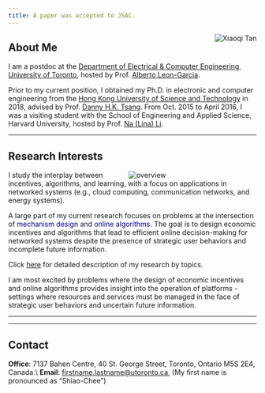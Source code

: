 ```yaml
---
title: A paper was accepted to JSAC.
---
```



[<img class="img-circular" src="/img/xiaoqi.png" style="max-width:17%;min-width:60px;float:right" alt="Xiaoqi Tan" />](https://xiaoqitan.org)

## About Me

I am a postdoc at the [Department of Electrical & Computer Engineering](https://www.ece.utoronto.ca), [University of Toronto](https://utoronto.ca), hosted by Prof. [Alberto Leon-Garcia](https://www.nal.utoronto.ca/).  

Prior to my current position, I obtained my Ph.D. in electronic and computer engineering from the [Hong Kong University of Science and Technology](https://www.ust.hk/) in 2018, advised by Prof. [Danny H.K. Tsang](https://eetsang.home.ece.ust.hk/).  From Oct. 2015 to April 2016, I was a visiting student with the School of Engineering and Applied Science, Harvard University, hosted by Prof. [Na (Lina) Li](https://nali.seas.harvard.edu/).


---
## Research Interests

<img src="/img/overview.png" style="max-width: 27%; min-width:220px; float: right; margin: 0px 40px" alt="overview"/>

I study the interplay between incentives, algorithms, and learning, with a focus on applications in networked systems (e.g., cloud computing, communication networks, and energy systems). 

A large part of my current research focuses on problems at the intersection of <span style="color:darkblue">mechanism design</span> and <span style="color:darkblue">online algorithms</span>. The goal is to design economic incentives and algorithms that lead to efficient  online decision-making for networked systems despite the presence of  strategic user behaviors and incomplete future information.

Click [here](/research)  for detailed description of my research by topics.

I am most excited by problems where the design of economic incentives and online algorithms provides insight into the operation of  platforms - settings where  resources and services must be managed in  the face of  strategic user behaviors and uncertain future information.

---
>
<ul class=circle>
        <script>
            var i;
            for (i = 0; i < papers_full.length; i++) {
            if (papers_full[i].highlight.search("yes") >= 0) {
                document.write("<li class=paper>");
                printPaper(papers_full[i], "O");
                document.write("</li>");
            }
        }
        </script>
</ul>

---
## Contact
 
**Office**: 7137 Bahen Centre, 40 St. George Street, Toronto, Ontario M5S 2E4, Canada.\\
**Email**: firstname.lastname@utoronto.ca, (My first name is pronounced as “Shiao-Chee”)

